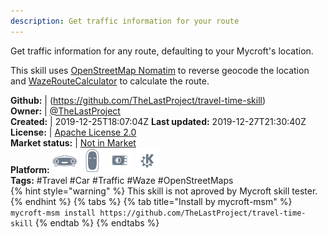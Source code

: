 ```yaml
---
description: Get traffic information for your route
---
```

Get traffic information for any route, defaulting to your Mycroft's location.

This skill uses [OpenStreetMap Nomatim](https://wiki.openstreetmap.org/wiki/Nominatim) to reverse geocode the location and [WazeRouteCalculator](https://github.com/kovacsbalu/WazeRouteCalculator) to calculate the route.

**Github:** | (https://github.com/TheLastProject/travel-time-skill)  
**Owner:** | [@TheLastProject](https://github.com/TheLastProject)  
**Created:** | 2019-12-25T18:07:04Z  **Last updated:** 2019-12-27T21:30:40Z  
**License:** | [Apache License 2.0](https://api.github.com/licenses/apache-2.0)  
**Market status:** | [Not in Market](https://market.mycroft.ai/skill/)  
**Platform:**   ![](.gitbook/assets/mark-1-icon.png)  ![](.gitbook/assets/mark-2-icon.png)  ![](.gitbook/assets/picroft-icon.png)  ![](.gitbook/assets/kde.png)   
**Tags:** \#Travel \#Car \#Traffic \#Waze \#OpenStreetMaps   
{% hint style="warning" %}
This skill is not aproved by Mycroft skill tester.
{% endhint %}
  {% tabs %}
{% tab title="Install by mycroft-msm" %}
``` mycroft-msm install https://github.com/TheLastProject/travel-time-skill```
{% endtab %}
  {% endtabs %}
  